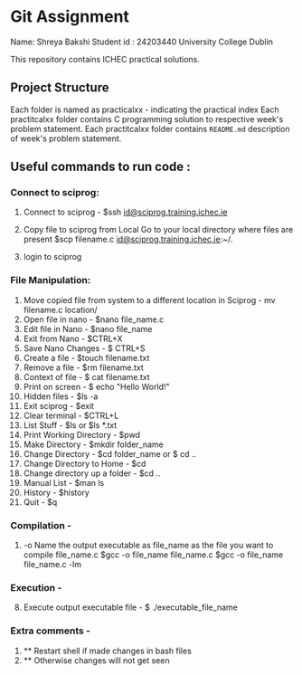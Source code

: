 # Git Assignment

Name: Shreya Bakshi
Student id : 24203440
University College Dublin

This repository contains ICHEC practical solutions.

## Project Structure 
Each folder is named as practicalxx - indicating the practical index
Each practitcalxx folder contains C programming solution to respective week's problem statement.
Each practitcalxx folder contains `README.md` description of week's problem statement.

## Useful commands to run code :

### Connect to sciprog:
1. Connect to sciprog - $ssh id@sciprog.training.ichec.ie

2. Copy file to sciprog from Local
  Go to your local directory where files are present
  $scp filename.c id@sciprog.training.ichec.ie:~/.

4. login to sciprog

### File Manipulation:
1. Move copied file from system to a different location in Sciprog - mv filename.c location/
2. Open file in nano  - $nano file_name.c
3. Edit file in Nano -	$nano file_name
4. Exit from Nano - $CTRL+X
5. Save Nano Changes -	$ CTRL+S
6. Create a file -	$touch filename.txt
7. Remove a file -	$rm filename.txt
8. Context of file -	$ cat filename.txt
9. Print on screen -	$ echo "Hello World!"
10. Hidden files - $ls -a
11. Exit sciprog - $exit
12. Clear terminal - $CTRL+L
13. List Stuff - $ls or $ls *.txt
14. Print Working Directory - $pwd
15. Make Directory - $mkdir folder_name
16. Change Directory - $cd folder_name or $ cd ..
17. Change Directory to Home - $cd
18. Change directory up a folder - $cd ..
19. Manual List - $man ls
20. History - $history
21. Quit - $q

### Compilation -
1. -o Name the output executable as file_name as the file you want to compile file_name.c 
    $gcc -o file_name file_name.c
    $gcc -o file_name file_name.c -lm

### Execution -
8. Execute output executable file - $ ./executable_file_name

### Extra comments -
1. ** Restart shell if made changes in bash files
2. ** Otherwise changes will not get seen